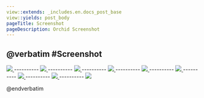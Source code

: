 ```yaml
---
view::extends: _includes.en.docs_post_base
view::yields: post_body
pageTitle: Screenshot
pageDescription: Orchid Screenshot
---
```

@verbatim
#Screenshot
----------


<a href="/assets/img/screen/1.png" target="blank">
    <img src="/assets/img/screen/1.png" class="img-responsive">
</a>
----------
<a href="/assets/img/screen/2.png" target="blank">
    <img src="/assets/img/screen/2.png" class="img-responsive">
</a>
----------
<a href="/assets/img/screen/3.png" target="blank">
    <img src="/assets/img/screen/3.png" class="img-responsive">
</a>
----------
<a href="/assets/img/screen/4.png" target="blank">
    <img src="/assets/img/screen/4.png" class="img-responsive">
</a>
----------
<a href="/assets/img/screen/5.png" target="blank">
    <img src="/assets/img/screen/5.png" class="img-responsive">
</a>
----------
<a href="/assets/img/screen/6.png" target="blank">
    <img src="/assets/img/screen/6.png" class="img-responsive">
</a>
----------
<a href="/assets/img/screen/7.png" target="blank">
    <img src="/assets/img/screen/7.png" class="img-responsive">
</a>
----------
<a href="/assets/img/screen/8.png" target="blank">
    <img src="/assets/img/screen/8.png" class="img-responsive">
</a>
----------
<a href="/assets/img/screen/9.png" target="blank">
    <img src="/assets/img/screen/9.png" class="img-responsive">
</a>



@endverbatim
